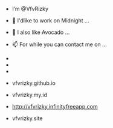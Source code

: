 -  I’m @VfvRizky


- 🌙 I'dlike to work on Midnight ...
- 🥑 I also like Avocado ...
- 📫 For while you can contact me on ...
-
-
-
- vfvrizky.github.io
- vfvrizky.my.id
- http://vfvrizky.infinityfreeapp.com
- vfvrizky.site
<!---
VfvRizky/VfvRizky is a ✨ special ✨ repository because its `README.md` (this file) appears on your GitHub profile.
You can click the Preview link to take a look at your changes.
--->
